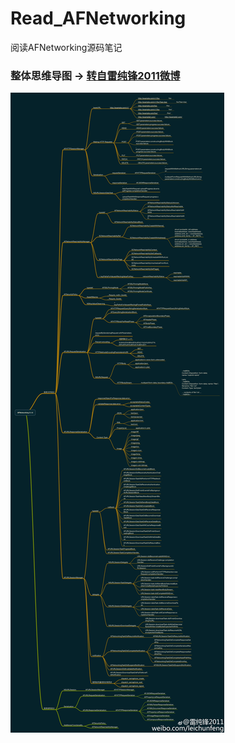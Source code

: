 # Read_AFNetworking
阅读AFNetworking源码笔记

### 整体思维导图 -> [转自雷纯锋2011微博](https://weibo.com/leichunfeng)
![](/images/afnetworkingxxx.JPG)


